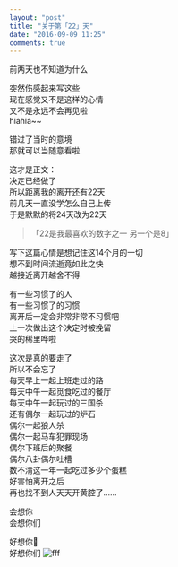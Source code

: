 ```yaml
---
layout: "post"
title: "关于第「22」天"
date: "2016-09-09 11:25"
comments: true
---
```

前两天也不知道为什么  



突然伤感起来写这些  
现在感觉又不是这样的心情  
又不是永远不会再见啦  
hiahia~~

错过了当时的意境  
那就可以当随意看啦



这才是正文：  
决定已经做了  
所以距离我的离开还有22天  
前几天一直没学怎么自己上传  
于是默默的将24天改为22天

>「22是我最喜欢的数字之一  另一个是8」  

写下这篇心情是想记住这14个月的一切  
想不到时间流逝竟如此之快  
越接近离开越舍不得  



有一些习惯了的人  
有一些习惯了的习惯  
离开后一定会非常非常不习惯吧  
上一次做出这个决定时被挽留  
哭的稀里哗啦  

这次是真的要走了  
所以不会忘了  
每天早上一起上班走过的路  
每天中午一起觅食吃过的餐厅  
每天中午一起玩过的三国杀  
还有偶尔一起玩过的炉石  
偶尔一起狼人杀  
偶尔一起马车犯罪现场  
偶尔下班后的聚餐  
偶尔八卦偶尔吐槽  
数不清这一年一起吃过多少个蛋糕  
好害怕离开之后  
再也找不到人天天开黄腔了……  

会想你  
会想你们

好想你💋  
好想你们
![fff]({{site.url}}/assets/img/22.jpeg)
